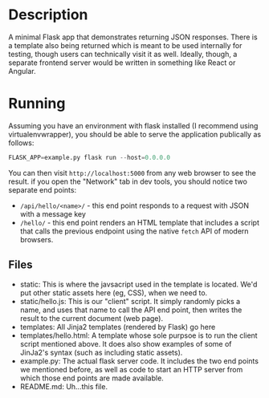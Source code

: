 # Description
A minimal Flask app that demonstrates returning JSON responses. There is a template also being returned which is meant to be used internally for testing, though users can technically visit it as well. Ideally, though, a separate frontend server would be written in something like React or Angular.

# Running
Assuming you have an environment with flask installed (I recommend using virtualenvwrapper), you should be able to serve the application publically as follows:

```python
FLASK_APP=example.py flask run --host=0.0.0.0
```

You can then visit `http://localhost:5000` from any web browser to see the result. if you open the "Network" tab in dev tools, you should notice two separate end points:
- `/api/hello/<name>/` - this end point responds to a request with JSON with a message key
- `/hello/` - this end point renders an HTML template that includes a script that calls the previous endpoint using the native `fetch` API of modern browsers. 

## Files
- static: This is where the javsacript used in the template is located. We'd put other static assets here (eg, CSS), when we need to.
- static/hello.js: This is our "client" script. It simply randomly picks a name, and uses that name to call the API end point, then writes the result to the current document (web page).
- templates: All Jinja2 templates (rendered by Flask) go here
- templates/hello.html: A template whose sole purpsoe is to run the client script mentioned above. It does also show examples of some of JinJa2's syntax (such as including static assets).
- example.py: The actual flask server code. It includes the two end points we mentioned before, as well as code to start an HTTP server from which those end points are made available.
- README.md: Uh...this file.